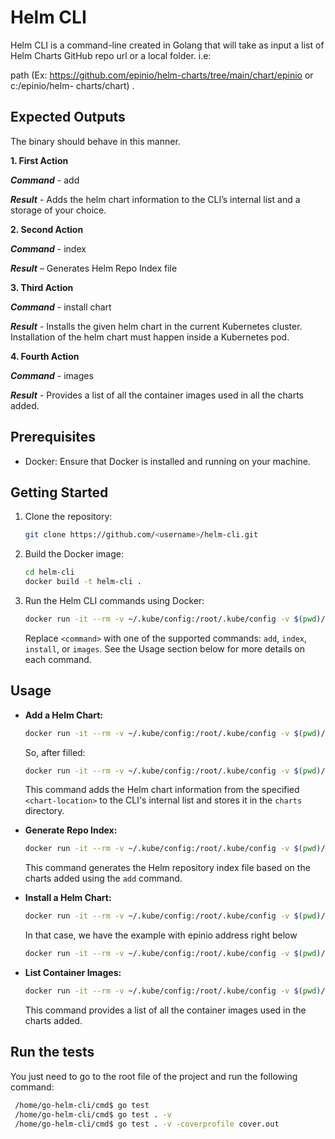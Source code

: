 # Helm CLI

Helm CLI is a command-line created in Golang  that will take as input a list of Helm Charts GitHub repo url or a local folder. i.e:

path (Ex: https://github.com/epinio/helm-charts/tree/main/chart/epinio or c:/epinio/helm-
charts/chart) .

## Expected Outputs

The binary should behave in this manner.

**1. First Action**

***Command*** - <binary> add <chart-location>

***Result*** - Adds the helm chart information to the CLI’s internal list and a storage of your choice.

**2. Second Action**

***Command*** - <binary> index

***Result*** – Generates Helm Repo Index file

**3. Third Action**

***Command*** - <binary> install chart <chart-name>

***Result*** - Installs the given helm chart in the current Kubernetes cluster. Installation of the helm chart
must happen inside a Kubernetes pod.

**4. Fourth Action**

***Command*** - <binary> images

***Result*** - Provides a list of all the container images used in all the charts added.

## Prerequisites

- Docker: Ensure that Docker is installed and running on your machine.

## Getting Started

1. Clone the repository:

   ```bash
   git clone https://github.com/<username>/helm-cli.git
   ```

2. Build the Docker image:

   ```bash
   cd helm-cli
   docker build -t helm-cli .
   ```

3. Run the Helm CLI commands using Docker:

   ```bash
   docker run -it --rm -v ~/.kube/config:/root/.kube/config -v $(pwd)/charts:/app/charts helm-cli <command>
   ```

   Replace `<command>` with one of the supported commands: `add`, `index`, `install`, or `images`. See the Usage section below for more details on each command.

## Usage

- **Add a Helm Chart:**

  ```bash
  docker run -it --rm -v ~/.kube/config:/root/.kube/config -v $(pwd)/charts:/app/charts helm-cli add <chart-location>
  ```
  So, after filled:

  ```bash
  docker run -it --rm -v ~/.kube/config:/root/.kube/config -v $(pwd)/charts:/app/charts helm-cli add https://github.com/epinio/helm-charts.git
  ```

  This command adds the Helm chart information from the specified `<chart-location>` to the CLI's internal list and stores it in the `charts` directory.

- **Generate Repo Index:**

  ```bash
  docker run -it --rm -v ~/.kube/config:/root/.kube/config -v $(pwd)/charts:/app/charts helm-cli index
  ```

  This command generates the Helm repository index file based on the charts added using the `add` command.

- **Install a Helm Chart:**

  ```bash
  docker run -it --rm -v ~/.kube/config:/root/.kube/config -v $(pwd)/charts:/app/charts helm-cli install chart <chart-name>
  ```

  In that case, we have the example with epinio address right below

  ```bash
  docker run -it --rm -v ~/.kube/config:/root/.kube/config -v $(pwd)/charts:/app/charts helm-cli install chart epinio
  ```

- **List Container Images:**

  ```bash
  docker run -it --rm -v ~/.kube/config:/root/.kube/config -v $(pwd)/charts:/app/charts helm-cli images
  ```

  This command provides a list of all the container images used in the charts added.

## Run the tests

You just need to go to the root file of the project and run the following command:

  ```bash
   /home/go-helm-cli/cmd$ go test
   /home/go-helm-cli/cmd$ go test . -v 
   /home/go-helm-cli/cmd$ go test . -v -coverprofile cover.out
  ```

